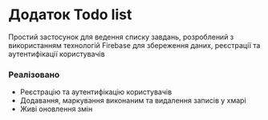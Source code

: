 # Додаток Todo list
Простий застосунок для ведення списку завдань, розроблений з використанням технологій Firebase для збереження даних, реєстрації та аутентифікації користувачів
### Реалізовано
- Реєстрацію та аутентифікацію користувачів
- Додавання, маркування виконаним та видалення записів у хмарі
- Живі оновлення змін

